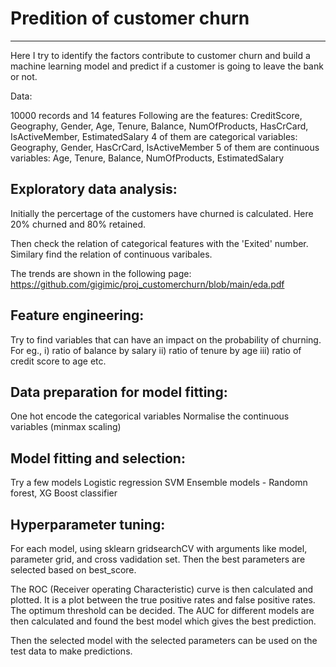 # Predition of customer churn
---------------------------

Here I try to identify the factors contribute to customer churn and build a machine learning model and predict if a customer is going to leave the bank or not.


Data:

10000 records and 14 features
Following are the features: CreditScore, Geography, Gender, Age, Tenure, Balance, NumOfProducts, HasCrCard, IsActiveMember, EstimatedSalary
4 of them are categorical variables: Geography, Gender, HasCrCard, IsActiveMember
5 of them are continuous variables: Age, Tenure, Balance, NumOfProducts, EstimatedSalary


## Exploratory data analysis:

Initially the percertage of the customers have churned is calculated.
Here 20% churned and 80% retained.

Then check the relation of categorical features with the 'Exited' number. Similary find the relation of continuous varibales.

The trends are shown in the following page:
https://github.com/gigimic/proj_customerchurn/blob/main/eda.pdf


## Feature engineering:

Try to find variables that can have an impact on the probability of churning.
For eg., i) ratio of balance by salary
ii) ratio of tenure by age
iii) ratio of credit score to age etc.


## Data preparation for model fitting:

One hot encode the categorical variables
Normalise the continuous variables (minmax scaling)

## Model fitting and selection:

Try a few models
Logistic regression 
SVM 
Ensemble models - Randomn forest, XG Boost classifier

## Hyperparameter tuning:

For each model, using sklearn gridsearchCV with arguments like model, parameter grid, and cross vadidation set. Then the best parameters are selected based on best_score.

The ROC (Receiver operating Characteristic) curve is then calculated and plotted. 
It is a plot between the true positive rates and false positive rates.
The optimum threshold can be decided.
The AUC for different models are then calculated and found the best model which gives the best prediction.

Then the selected model with the selected parameters can be used on the test data to make predictions.